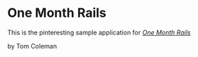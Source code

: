 # One Month Rails

This is the pinteresting sample application for
[*One Month Rails*](http://onemonthrails.com)

by Tom Coleman
